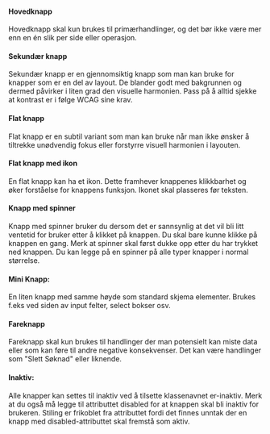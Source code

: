 #### Hovedknapp
Hovedknapp skal kun brukes til primærhandlinger, og det bør ikke være mer enn en én slik per side eller operasjon.

#### Sekundær knapp
Sekundær knapp er en gjennomsiktig knapp som man kan bruke for knapper som er en del av layout. De blander godt med bakgrunnen og dermed påvirker i liten grad den visuelle harmonien. Pass på å alltid sjekke at kontrast er i følge WCAG sine krav. 

#### Flat knapp
Flat knapp er en subtil variant som man kan bruke når man ikke ønsker å tiltrekke unødvendig fokus eller forstyrre visuell harmonien i layouten. 

#### Flat knapp med ikon
En flat knapp kan ha et ikon. Dette framhever knappenes klikkbarhet og øker forståelse for knappens funksjon. Ikonet skal plasseres før teksten.

#### Knapp med spinner
Knapp med spinner bruker du dersom det er sannsynlig at det vil bli litt ventetid for bruker etter å klikket på knappen. Du skal bare kunne klikke på knappen en gang. Merk at spinner skal først dukke opp etter du har trykket ned knappen. Du kan legge på en spinner på alle typer knapper i normal størrelse.

#### Mini Knapp: 
En liten knapp med samme høyde som  standard skjema elementer. Brukes f.eks ved siden av input felter, select bokser osv.

#### Fareknapp
Fareknapp skal kun brukes til handlinger der man potensielt kan miste data eller som kan føre til andre negative konsekvenser. Det kan være handlinger som "Slett Søknad" eller liknende.

#### Inaktiv:
Alle knapper kan settes til inaktiv ved å tilsette klassenavnet er-inaktiv. Merk at du også må legge til attributtet disabled for at knappen skal bli inaktiv for brukeren. 
Stiling er frikoblet fra attributtet fordi det finnes unntak der en knapp med disabled-attributtet skal fremstå som aktiv.
